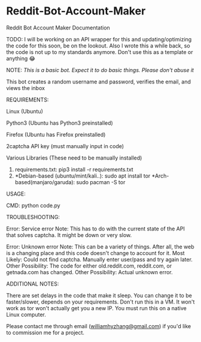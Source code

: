 # Reddit-Bot-Account-Maker

Reddit Bot Account Maker Documentation


TODO: I will be working on an API wrapper for this and updating/optimizing the code for this soon, be on the lookout. Also I wrote this a while back, so the code is not up to my standards anymore. Don't use this as a template or anything :joy:

NOTE:
*This is a basic bot. Expect it to do basic things. Please don't abuse it*

This bot creates a random username and password, verifies the email, and views the inbox

REQUIREMENTS:

Linux (Ubuntu)

Python3 (Ubuntu has Python3 preinstalled)

Firefox (Ubuntu has Firefox preinstalled)

2captcha API key (must manually input in code)

Various Libraries (These need to be manually installed)
1. requirements.txt: pip3 install -r requirements.txt
2.  *Debian-based (ubuntu/mint/kali..): sudo apt install tor
    *Arch-based(manjaro/garuda): sudo pacman -S tor

USAGE:

CMD: python code.py

TROUBLESHOOTING:

Error: Service error
Note: This has to do with the current state of the API that solves captcha. It might be down or very slow.

Error: Unknown error
Note: This can be a variety of things. After all, the web is a changing place and this code doesn't change to account for it.
Most Likely: Could not find captcha. Manually enter user/pass and try again later.
Other Possibility: The code for either old.reddit.com, reddit.com, or getnada.com has changed.
Other Possibility: Actual unknown error.

ADDITIONAL NOTES:

There are set delays in the code that make it sleep. You can change it to be faster/slower, depends on your requirements.
Don't run this in a VM. It won't work as tor won't actually get you a new IP. You must run this on a native Linux computer.

Please contact me through email (williamhyzhang@gmail.com) if you'd like to commission me for a project.
